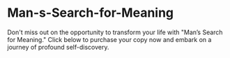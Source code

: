 # Man-s-Search-for-Meaning
Don't miss out on the opportunity to transform your life with "Man’s Search for Meaning." Click below to purchase your copy now and embark on a journey of profound self-discovery.
